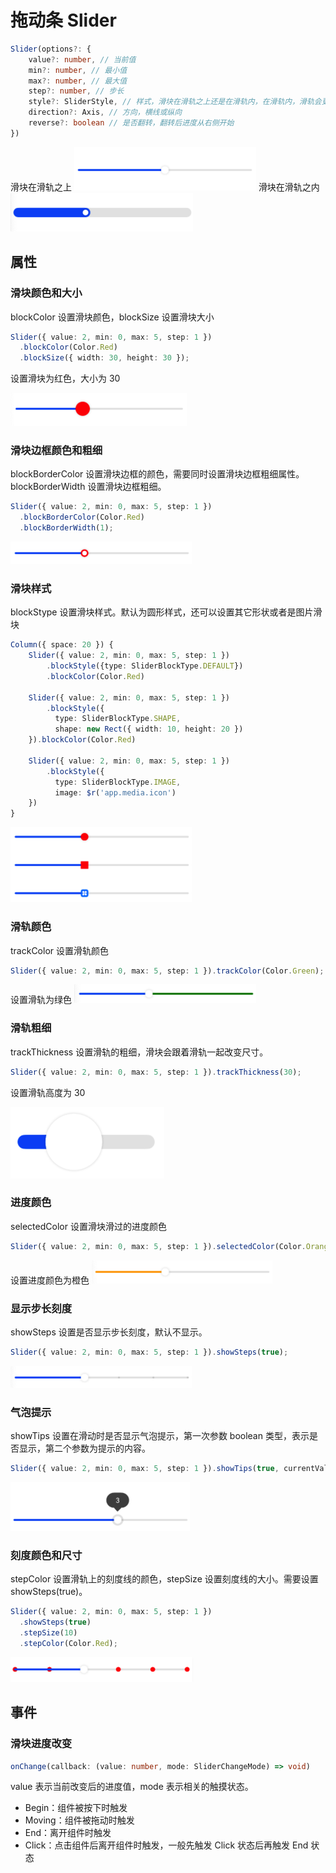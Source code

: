 # 拖动条 Slider

```ts
Slider(options?: {
    value?: number, // 当前值
    min?: number, // 最小值
    max?: number, // 最大值
    step?: number, // 步长
    style?: SliderStyle, // 样式，滑块在滑轨之上还是在滑轨内，在滑轨内，滑轨会更粗
    direction?: Axis, // 方向，横线或纵向
    reverse?: boolean // 是否翻转，翻转后进度从右侧开始
})
```

滑块在滑轨之上
![alt text](../images/slider_preview.png)
滑块在滑轨之内
![alt text](../images/slider_previewinset.png)

## 属性

### 滑块颜色和大小

blockColor 设置滑块颜色，blockSize 设置滑块大小

```ts
Slider({ value: 2, min: 0, max: 5, step: 1 })
  .blockColor(Color.Red)
  .blockSize({ width: 30, height: 30 });
```

设置滑块为红色，大小为 30

![alt text](../images/slider_blockcolorsize.png)

### 滑块边框颜色和粗细

blockBorderColor 设置滑块边框的颜色，需要同时设置滑块边框粗细属性。blockBorderWidth 设置滑块边框粗细。

```ts
Slider({ value: 2, min: 0, max: 5, step: 1 })
  .blockBorderColor(Color.Red)
  .blockBorderWidth(1);
```

![alt text](../images/slider_blockbordercolorwidth.png)

### 滑块样式

blockStype 设置滑块样式。默认为圆形样式，还可以设置其它形状或者是图片滑块

```ts
Column({ space: 20 }) {
    Slider({ value: 2, min: 0, max: 5, step: 1 })
        .blockStyle({type: SliderBlockType.DEFAULT})
        .blockColor(Color.Red)

    Slider({ value: 2, min: 0, max: 5, step: 1 })
        .blockStyle({
          type: SliderBlockType.SHAPE,
          shape: new Rect({ width: 10, height: 20 })
    }).blockColor(Color.Red)

    Slider({ value: 2, min: 0, max: 5, step: 1 })
        .blockStyle({
          type: SliderBlockType.IMAGE,
          image: $r('app.media.icon')
    })
}
```

![alt text](../images/slider_blockstyle.png)

### 滑轨颜色

trackColor 设置滑轨颜色

```ts
Slider({ value: 2, min: 0, max: 5, step: 1 }).trackColor(Color.Green);
```

设置滑轨为绿色
![alt text](../images/slider_trackcolor.png)

### 滑轨粗细

trackThickness 设置滑轨的粗细，滑块会跟着滑轨一起改变尺寸。

```ts
Slider({ value: 2, min: 0, max: 5, step: 1 }).trackThickness(30);
```

设置滑轨高度为 30

![alt text](../images/slider_trackthickness.png)

### 进度颜色

selectedColor 设置滑块滑过的进度颜色

```ts
Slider({ value: 2, min: 0, max: 5, step: 1 }).selectedColor(Color.Orange);
```

设置进度颜色为橙色
![alt text](../images/slider_selectedcolor.png)

### 显示步长刻度

showSteps 设置是否显示步长刻度，默认不显示。

```ts
Slider({ value: 2, min: 0, max: 5, step: 1 }).showSteps(true);
```

![alt text](../images/slider_showsteps.png)

### 气泡提示

showTips 设置在滑动时是否显示气泡提示，第一次参数 boolean 类型，表示是否显示，第二个参数为提示的内容。

```ts
Slider({ value: 2, min: 0, max: 5, step: 1 }).showTips(true, currentValue);
```

![alt text](../images/slider_showtips.png)

### 刻度颜色和尺寸

stepColor 设置滑轨上的刻度线的颜色，stepSize 设置刻度线的大小。需要设置 showSteps(true)。

```ts
Slider({ value: 2, min: 0, max: 5, step: 1 })
  .showSteps(true)
  .stepSize(10)
  .stepColor(Color.Red);
```

![alt text](../images/slider_stepcolorsize.png)

## 事件

### 滑块进度改变

```ts
onChange(callback: (value: number, mode: SliderChangeMode) => void)
```

value 表示当前改变后的进度值，mode 表示相关的触摸状态。

- Begin：组件被按下时触发
- Moving：组件被拖动时触发
- End：离开组件时触发
- Click：点击组件后离开组件时触发，一般先触发 Click 状态后再触发 End 状态


